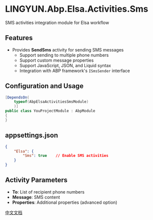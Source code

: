 # LINGYUN.Abp.Elsa.Activities.Sms

SMS activities integration module for Elsa workflow

## Features

* Provides **SendSms** activity for sending SMS messages
  * Support sending to multiple phone numbers
  * Support custom message properties
  * Support JavaScript, JSON, and Liquid syntax
  * Integration with ABP framework's `ISmsSender` interface

## Configuration and Usage

```csharp
[DependsOn(
    typeof(AbpElsaActivitiesSmsModule)
    )]
public class YouProjectModule : AbpModule
{
}
```

## appsettings.json

```json
{
    "Elsa": {
        "Sms": true    // Enable SMS activities
    }
}
```

## Activity Parameters

* **To**: List of recipient phone numbers
* **Message**: SMS content
* **Properties**: Additional properties (advanced option)

[中文文档](./README.md)
